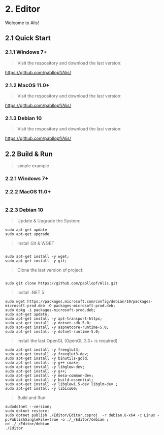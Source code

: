 # 2. Editor

Welcome to Alis!

## 2.1 Quick Start

### 2.1.1 Windows 7+

> Visit the respository and download the last version:

https://github.com/pabllopf/Alis/

### 2.1.2 MacOS 11.0+

> Visit the respository and download the last version:

https://github.com/pabllopf/Alis/


### 2.1.3 Debian 10

> Visit the respository and download the last version:

https://github.com/pabllopf/Alis/


## 2.2 Build & Run
> simple example

### 2.2.1 Windows 7+



### 2.2.2 MacOS 11.0+

```

```


### 2.2.3 Debian 10

> Update & Upgrade the System:

```
sudo apt-get update
sudo apt-get upgrade
```

> Install Git & WGET

```

sudo apt-get install -y wget;
sudo apt-get install -y git;

```


> Clone the last version of project:

```

sudo git clone https://github.com/pabllopf/Alis.git

```

> Install .NET 5

```
sudo wget https://packages.microsoft.com/config/debian/10/packages-microsoft-prod.deb -O packages-microsoft-prod.deb;
sudo dpkg -i packages-microsoft-prod.deb;
sudo apt-get update;
sudo apt-get install -y apt-transport-https;
sudo apt-get install -y dotnet-sdk-5.0;
sudo apt-get install -y aspnetcore-runtime-5.0;
sudo apt-get install -y dotnet-runtime-5.0;
```

> Install the last OpenGL (OpenGL 3.0+ is required)

```
sudo apt-get install -y freeglut3;
sudo apt-get install -y freeglut3-dev;
sudo apt-get install -y binutils-gold;
sudo apt-get install -y g++ cmake;
sudo apt-get install -y libglew-dev;
sudo apt-get install -y g++;
sudo apt-get install -y mesa-common-dev;
sudo apt-get install -y build-essential;
sudo apt-get install -y libglew1.5-dev libglm-dev ;
sudo apt-get install -y libicu60;
```


> Build and Run 

```
sudodotnet --version;
sudo dotnet restore;
sudo dotnet publish ./Editor/Editor.csproj  -r debian.8-x64 -c Linux -p:PublishSingleFile=true -o ./_/Editor/debian ;
cd ./_/Editor/debian
./Editor
```
